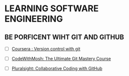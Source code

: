 # LEARNING SOFTWARE ENGINEERING


## BE PORFICENT WIHT GIT AND GITHUB

- [ ] [Coursera : Version control with git](https://www.coursera.org/learn/version-control-with-git: )

- [ ] [CodeWithMosh: The Ultimate Git Mastery Course](https://codewithmosh.com/p/the-ultimate-git-course)

- [ ] [Pluralsight: Collaborative Coding with GitHub](https://www.pluralsight.com/paths/collaborative-coding-with-github) 
